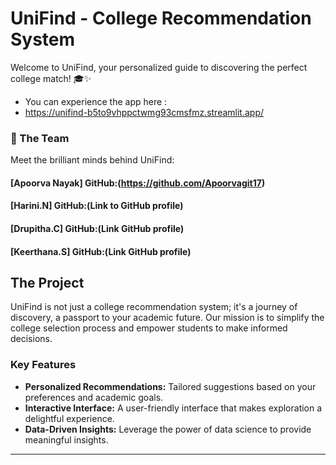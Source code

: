 # UniFind - College Recommendation System

Welcome to UniFind, your personalized guide to discovering the perfect college match! 🎓✨

- You can experience the app here :
- https://unifind-b5to9vhppctwmg93cmsfmz.streamlit.app/


### 🚀 The Team

Meet the brilliant minds behind UniFind:

#### [Apoorva Nayak]     GitHub:(https://github.com/Apoorvagit17)

#### [Harini.N]          GitHub:(Link to  GitHub profile)

#### [Drupitha.C]        GitHub:(Link  GitHub profile)

#### [Keerthana.S]       GitHub:(Link GitHub profile)

## The Project

UniFind is not just a college recommendation system; it's a journey of discovery, a passport to your academic future. Our mission is to simplify the college selection process and empower students to make informed decisions.

### Key Features
- **Personalized Recommendations:** Tailored suggestions based on your preferences and academic goals.
- **Interactive Interface:** A user-friendly interface that makes exploration a delightful experience.
- **Data-Driven Insights:** Leverage the power of data science to provide meaningful insights.
------------------------------------------------------------------------------------------------------------------------------------------------------------------
